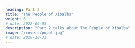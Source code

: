 ```yaml
---
heading: Part 2
title: "The People of Xibalba"
weight: 6
# date: 2022-06-05
description: "Part 2 talks about The People of Xibalba"
image: "/covers/popol.jpg"
# date: 2020-10-31
---
```


